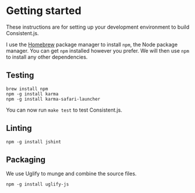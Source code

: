 # Getting started

These instructions are for setting up your development environment to build Consistent.js.

I use the [Homebrew](http://brew.sh) package manager to install `npm`, the Node package manager. You can get `npm` installed however you prefer. We will then use `npm` to install any other dependencies.

## Testing

```
brew install npm
npm -g install karma
npm -g install karma-safari-launcher
```

You can now run `make test` to test Consistent.js.

## Linting

```
npm -g install jshint
```

## Packaging

We use Uglify to munge and combine the source files.

```
npm -g install uglify-js
```

